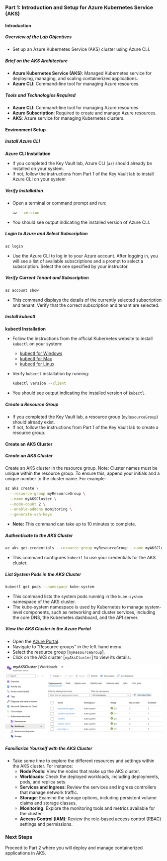 ### Part 1: Introduction and Setup for Azure Kubernetes Service (AKS)

#### Introduction

##### **Overview of the Lab Objectives**
- Set up an Azure Kubernetes Service (AKS) cluster using Azure CLI.

##### **Brief on the AKS Architecture**
- **Azure Kubernetes Service (AKS)**: Managed Kubernetes service for deploying, managing, and scaling containerized applications.
- **Azure CLI**: Command-line tool for managing Azure resources.

##### **Tools and Technologies Required**
- **Azure CLI**: Command-line tool for managing Azure resources.
- **Azure Subscription**: Required to create and manage Azure resources.
- **AKS**: Azure service for managing Kubernetes clusters.

#### Environment Setup

##### **Install Azure CLI**
**Azure CLI Installation**
   - If you completed the Key Vault lab, Azure CLI (`az`) should already be installed on your system.
   - If not, follow the instructions from Part 1 of the Key Vault lab to install Azure CLI on your system

##### **Verify Installation**
- Open a terminal or command prompt and run:
  ```bash
  az --version
  ```

- You should see output indicating the installed version of Azure CLI.

##### **Login to Azure and Select Subscription**

```bash
az login
```

- Use the Azure CLI to log in to your Azure account. After logging in, you will see a list of available subscriptions and a prompt to select a subscription. Select the one specified by your instructor.

##### **Verify Current Tenant and Subscription**

```bash
az account show
```

- This command displays the details of the currently selected subscription and tenant. Verify that the correct subscription and tenant are selected.

##### **Install kubectl**
**kubectl Installation**
   - Follow the instructions from the official Kubernetes website to install `kubectl` on your system:
     - [kubectl for Windows](https://kubernetes.io/docs/tasks/tools/install-kubectl-windows/)
     - [kubectl for Mac](https://kubernetes.io/docs/tasks/tools/install-kubectl-macos/)
     - [kubectl for Linux](https://kubernetes.io/docs/tasks/tools/install-kubectl-linux/)

- Verify `kubectl` installation by running:
  ```bash
  kubectl version --client
  ```

- You should see output indicating the installed version of `kubectl`.

##### **Create a Resource Group**  
   - If you completed the Key Vault lab, a resource group (`myResourceGroup`) should already exist.
   - If not, follow the instructions from Part 1 of the Key Vault lab to create a resource group.

#### Create an AKS Cluster

##### **Create an AKS Cluster**
Create an AKS cluster in the resource group. Note: Cluster names must be unique within the resource group. To ensure this, append your initials and a unique number to the cluster name. For example:

```bash
az aks create \
  --resource-group myResourceGroup \
  --name myAKSCluster \
  --node-count 2 \
  --enable-addons monitoring \
  --generate-ssh-keys
```
- **Note:** This command can take up to 10 minutes to complete.

##### **Authenticate to the AKS Cluster**

```bash
az aks get-credentials --resource-group myResourceGroup --name myAKSCluster
```

- This command configures `kubectl` to use your credentials for the AKS cluster.

##### **List System Pods in the AKS Cluster**

```bash
kubectl get pods --namespace kube-system
```

- This command lists the system pods running in the `kube-system` namespace of the AKS cluster.
- The kube-system namespace is used by Kubernetes to manage system-level components, such as networking and cluster services, including the core DNS, the Kubernetes dashboard, and the API server.

##### **View the AKS Cluster in the Azure Portal**
- Open the [Azure Portal](https://portal.azure.com/).
- Navigate to "Resource groups" in the left-hand menu.
- Select the resource group [`myResourceGroup`].
- Click on the AKS cluster [`myAksCluster`] to view its details.

![alt text](images/Part1-a.png)

##### **Familiarize Yourself with the AKS Cluster**
- Take some time to explore the different resources and settings within the AKS cluster. For instance:
  - **Node Pools**: View the nodes that make up the AKS cluster.
  - **Workloads**: Check the deployed workloads, including deployments, pods, and replica sets.
  - **Services and Ingress**: Review the services and ingress controllers that manage network traffic.
  - **Storage**: Examine the storage options, including persistent volume claims and storage classes.
  - **Monitoring**: Explore the monitoring tools and metrics available for the cluster.
  - **Access Control (IAM)**: Review the role-based access control (RBAC) settings and permissions.

### Next Steps
Proceed to Part 2 where you will deploy and manage containerized applications in AKS.